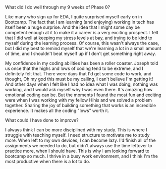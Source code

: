 What did I do well through my 9 weeks of Phase 0?

Like many who sign up for EDA, I quite surprised myself early on in Bootcamp. The fact that I am learning (and enjoying) working in tech has itself been a huge surprise. And the idea that I might some day be competent enough at it to make it a career is a very exciting prospect. I felt that I did well at keeping my stress levels at bay, and trying to be kind to myself during the learning process. Of course, this wasn't always the case, but I did my best to remind myself that we're learning a lot in a small amount of time, and I shouldn't beat myself up if I don't get something right away.

My confidence in my coding abilities has been a roller coaster. Joseph told us once that the highs and lows of coding tend to be extreme, and I definitely felt that. There were days that I'd get some code to work, and thought, Oh my god this must be my calling, I can't believe I'm getting it! And other days when I felt like I had no idea what I was doing, nothing was working, and I would ask myself why I was even there. It's amazing how emotional coding can be. But the moments I found the most fun and exciting were when I was working with my fellow Hihis and we solved a problem together. Sharing the joy of building something that works is an incredible experience. It makes all the coding "lows" worth it.


What could I have done to improve?

I always think I can be more disciplined with my study. This is where I struggle with teaching myself. I need structure to motivate me to study more. When left to my own devices, I can become lazy. I'd finish all of the assignments we needed to do, but didn't always use the time leftover to practice more, when I should have. This is why I am looking forward to bootcamp so much. I thrive in a busy work environment, and I think I'm the most productive when there is a lot to do.
